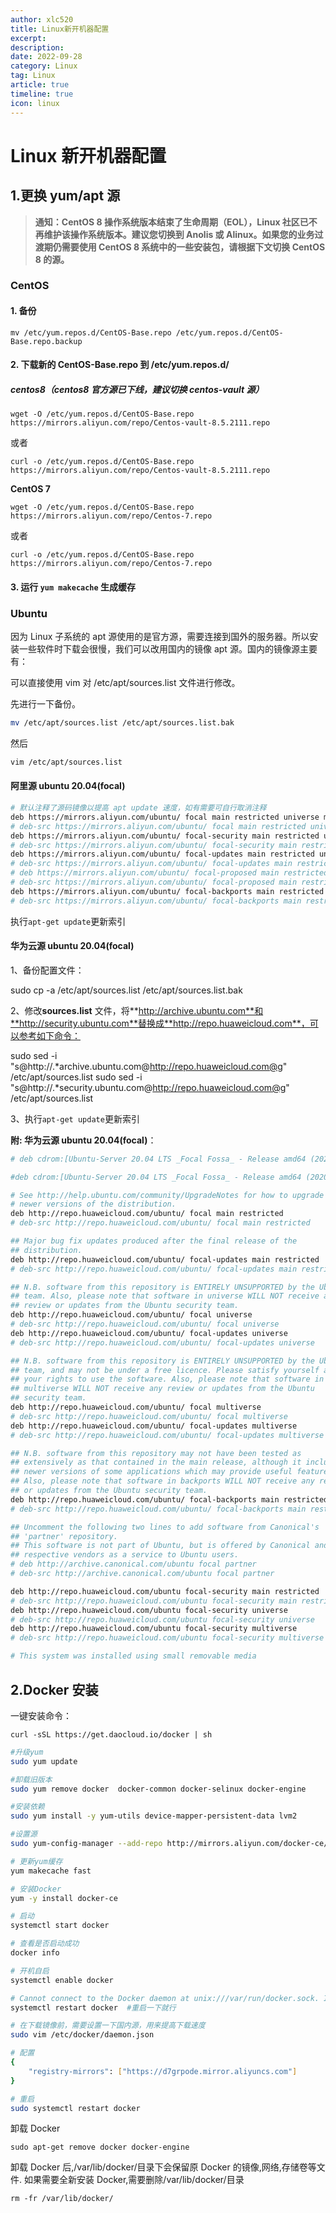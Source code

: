 ```yaml
---
author: xlc520
title: Linux新开机器配置
excerpt: 
description: 
date: 2022-09-28
category: Linux
tag: Linux
article: true
timeline: true
icon: linux
---
```


# Linux 新开机器配置

## 1.更换 yum/apt 源

> **通知：CentOS 8 操作系统版本结束了生命周期（EOL），Linux 社区已不再维护该操作系统版本。建议您切换到 Anolis 或
Alinux。如果您的业务过渡期仍需要使用 CentOS 8 系统中的一些安装包，请根据下文切换 CentOS 8 的源。**

### CentOS

#### 1. 备份

```plain
mv /etc/yum.repos.d/CentOS-Base.repo /etc/yum.repos.d/CentOS-Base.repo.backup
```

#### 2. 下载新的 CentOS-Base.repo 到 /etc/yum.repos.d/

##### centos8（centos8 官方源已下线，建议切换 centos-vault 源）

```plain
wget -O /etc/yum.repos.d/CentOS-Base.repo https://mirrors.aliyun.com/repo/Centos-vault-8.5.2111.repo
```

或者

```plain
curl -o /etc/yum.repos.d/CentOS-Base.repo https://mirrors.aliyun.com/repo/Centos-vault-8.5.2111.repo
```

**CentOS 7**

```plain
wget -O /etc/yum.repos.d/CentOS-Base.repo https://mirrors.aliyun.com/repo/Centos-7.repo
```

或者

```plain
curl -o /etc/yum.repos.d/CentOS-Base.repo https://mirrors.aliyun.com/repo/Centos-7.repo
```

#### 3. 运行 `yum makecache` 生成缓存

### Ubuntu

因为 Linux 子系统的 apt 源使用的是官方源，需要连接到国外的服务器。所以安装一些软件时下载会很慢，我们可以改用国内的镜像 apt
源。国内的镜像源主要有：

可以直接使用 vim 对 /etc/apt/sources.list 文件进行修改。

先进行一下备份。

```bash
mv /etc/apt/sources.list /etc/apt/sources.list.bak
```

然后

```bash
vim /etc/apt/sources.list
```

#### 阿里源 ubuntu 20.04(focal)

```bash
# 默认注释了源码镜像以提高 apt update 速度，如有需要可自行取消注释
deb https://mirrors.aliyun.com/ubuntu/ focal main restricted universe multiverse
# deb-src https://mirrors.aliyun.com/ubuntu/ focal main restricted universe multiverse
deb https://mirrors.aliyun.com/ubuntu/ focal-security main restricted universe multiverse
# deb-src https://mirrors.aliyun.com/ubuntu/ focal-security main restricted universe multiverse
deb https://mirrors.aliyun.com/ubuntu/ focal-updates main restricted universe multiverse
# deb-src https://mirrors.aliyun.com/ubuntu/ focal-updates main restricted universe multiverse
# deb https://mirrors.aliyun.com/ubuntu/ focal-proposed main restricted universe multiverse
# deb-src https://mirrors.aliyun.com/ubuntu/ focal-proposed main restricted universe multiverse
deb https://mirrors.aliyun.com/ubuntu/ focal-backports main restricted universe multiverse
# deb-src https://mirrors.aliyun.com/ubuntu/ focal-backports main restricted universe multiverse

```

执行`apt-get update`更新索引

#### 华为云源 ubuntu 20.04(focal)

1、备份配置文件：

sudo cp -a /etc/apt/sources.list /etc/apt/sources.list.bak

2、修改**sources.list**
文件，将**<http://archive.ubuntu.com**和**http://security.ubuntu.com**替换成**http://repo.huaweicloud.com**，可以参考如下命令：>

sudo sed -i "s@http://.*archive.ubuntu.com@<http://repo.huaweicloud.com@g>" /etc/apt/sources.list
sudo sed -i "s@http://.*security.ubuntu.com@<http://repo.huaweicloud.com@g>" /etc/apt/sources.list

3、执行`apt-get update`更新索引

**附: 华为云源 ubuntu 20.04(focal)**：

```sh
# deb cdrom:[Ubuntu-Server 20.04 LTS _Focal Fossa_ - Release amd64 (20200423)]/ focal main restricted

#deb cdrom:[Ubuntu-Server 20.04 LTS _Focal Fossa_ - Release amd64 (20200423)]/ focal main restricted

# See http://help.ubuntu.com/community/UpgradeNotes for how to upgrade to
# newer versions of the distribution.
deb http://repo.huaweicloud.com/ubuntu/ focal main restricted
# deb-src http://repo.huaweicloud.com/ubuntu/ focal main restricted

## Major bug fix updates produced after the final release of the
## distribution.
deb http://repo.huaweicloud.com/ubuntu/ focal-updates main restricted
# deb-src http://repo.huaweicloud.com/ubuntu/ focal-updates main restricted

## N.B. software from this repository is ENTIRELY UNSUPPORTED by the Ubuntu
## team. Also, please note that software in universe WILL NOT receive any
## review or updates from the Ubuntu security team.
deb http://repo.huaweicloud.com/ubuntu/ focal universe
# deb-src http://repo.huaweicloud.com/ubuntu/ focal universe
deb http://repo.huaweicloud.com/ubuntu/ focal-updates universe
# deb-src http://repo.huaweicloud.com/ubuntu/ focal-updates universe

## N.B. software from this repository is ENTIRELY UNSUPPORTED by the Ubuntu
## team, and may not be under a free licence. Please satisfy yourself as to
## your rights to use the software. Also, please note that software in
## multiverse WILL NOT receive any review or updates from the Ubuntu
## security team.
deb http://repo.huaweicloud.com/ubuntu/ focal multiverse
# deb-src http://repo.huaweicloud.com/ubuntu/ focal multiverse
deb http://repo.huaweicloud.com/ubuntu/ focal-updates multiverse
# deb-src http://repo.huaweicloud.com/ubuntu/ focal-updates multiverse

## N.B. software from this repository may not have been tested as
## extensively as that contained in the main release, although it includes
## newer versions of some applications which may provide useful features.
## Also, please note that software in backports WILL NOT receive any review
## or updates from the Ubuntu security team.
deb http://repo.huaweicloud.com/ubuntu/ focal-backports main restricted universe multiverse
# deb-src http://repo.huaweicloud.com/ubuntu/ focal-backports main restricted universe multiverse

## Uncomment the following two lines to add software from Canonical's
## 'partner' repository.
## This software is not part of Ubuntu, but is offered by Canonical and the
## respective vendors as a service to Ubuntu users.
# deb http://archive.canonical.com/ubuntu focal partner
# deb-src http://archive.canonical.com/ubuntu focal partner

deb http://repo.huaweicloud.com/ubuntu focal-security main restricted
# deb-src http://repo.huaweicloud.com/ubuntu focal-security main restricted
deb http://repo.huaweicloud.com/ubuntu focal-security universe
# deb-src http://repo.huaweicloud.com/ubuntu focal-security universe
deb http://repo.huaweicloud.com/ubuntu focal-security multiverse
# deb-src http://repo.huaweicloud.com/ubuntu focal-security multiverse

# This system was installed using small removable media
```

## **2.Docker 安装**

一键安装命令：

```plain
curl -sSL https://get.daocloud.io/docker | sh
```

```bash
#升级yum
sudo yum update  

#卸载旧版本
sudo yum remove docker  docker-common docker-selinux docker-engine  

#安装依赖  
sudo yum install -y yum-utils device-mapper-persistent-data lvm2  

#设置源  
sudo yum-config-manager --add-repo http://mirrors.aliyun.com/docker-ce/linux/centos/docker-ce.repo   

# 更新yum缓存
yum makecache fast

# 安装Docker
yum -y install docker-ce

# 启动
systemctl start docker

# 查看是否启动成功
docker info

# 开机自启
systemctl enable docker

# Cannot connect to the Docker daemon at unix:///var/run/docker.sock. Is the d
systemctl restart docker  #重启一下就行

# 在下载镜像前，需要设置一下国内源，用来提高下载速度
sudo vim /etc/docker/daemon.json

# 配置
{  
    "registry-mirrors": ["https://d7grpode.mirror.aliyuncs.com"]  
}

# 重启
sudo systemctl restart docker
```

卸载 Docker

```plain
sudo apt-get remove docker docker-engine
```

卸载 Docker 后,/var/lib/docker/目录下会保留原 Docker 的镜像,网络,存储卷等文件. 如果需要全新安装
Docker,需要删除/var/lib/docker/目录

```plain
rm -fr /var/lib/docker/
```
